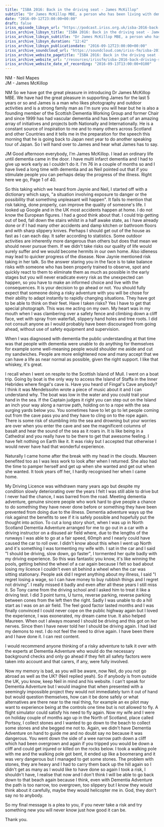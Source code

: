 ```yaml
---
title: "ISBA 2016: Back in the driving seat - James McKillop"
subtitle: "Dr James McKillop MBE, a person who has been living with dementia for a long time, tells of his personal experience of risk and outdoors activity."
date: "2016-09-12T23:00:00+00:00"
draft: false
iriss_episode_libsyn_url: "https://podcast.iriss.org.uk/isba-2016-back-in-the-driving-seat-james-mckillop-1"
iriss_archive_libsyn_title: "ISBA 2016: Back in the driving seat - James McKillop"
iriss_archive_libsyn_subtitle: "Dr James McKillop MBE, a person who has been living with dementia for a long time, tells of his personal experience of risk and outdoors activity."
iriss_archive_libsyn_duration: "12:42"
iriss_archive_libsyn_publicationdate: "2016-09-12T23:00:00+00:00"
iriss_archive_soundcloud_url: "https://soundcloud.com/iriss-fm/isba-2016-james-mckillop-driving-seat"
iriss_archive_website_pagetitle: "ISBA 2016: Back in the driving seat - James McKillop"
iriss_archive_website_url: "/resources/irissfm/isba-2016-back-driving-seat-james-mckillop"
iriss_archive_website_date_of_recording: "2016-09-13T13:00:00+0100"
---
```

NM - Neil Mapes  
JM - James McKillop

NM So we have got the great pleasure in introducing Dr James McKillop MBE. We have had the great pleasure in supporting James for the last 5 years or so and James is a man who likes photography and outdoor activities and is a strong family man as I'm sure you will hear but he is also a founding member of the Scottish Dementia Working Group and former Chair and since 1999 has had vascular dementia and has been part of an amazing array of initiatives and projects both Nationally and Internationally. He is a constant source of inspiration to me and to many others across Scotland and other Countries and it tells me in the preparation for the speech this morning that he is going back to Japan next year to do another speaking tour of Japan. So I will hand over to James and hear what James has to say.

JM Good afternoon everybody, I'm James McKillop. I lead an ordinary life until dementia came in the door. I have multi infarct dementia and I had to give up work early as I couldn't do it. I'm 76 in a couple of months so and I have lived a long time with dementia and as Neil pointed out that if you stimulate people you can perhaps delay the progress of the illness. Right here we go, Page 1 of 40.

So this taking which we heard from Jaynie and Neil, I started off with a dictionary which says, "a situation involving exposure to danger or the possibility that something unpleasant will happen". It fails to mention that risk taking, done properly, can improve the quality of someone's life. I looked up Google and in the UK most accidents happen at home. I do not know the European figures. I had a good think about that. I could trip getting out of bed, fall down the stairs whilst in a half awake state, as I have already done or if I had many other accidents and damp kitchen or bathroom floors and with sharp slippery knives. Perhaps I should get out of the house as fast as I can each day. It safer according to statistics. Some outdoor activities are inherently more dangerous than others but does that mean we should never pursue them. If we didn't take risks our quality of life would surely suffer and we would become hermits in our own home. Also idleness may lead to quicker progress of the disease. Now Jaynie mentioned risk taking in her talk. So the answer staring you in the face is to take balance risks with someone who has been properly trained to observe, spot and quickly react to them to eliminate them as much as possible in the early stages but you will never eradicate every risk as the unexpected can happen, so you have to make an informed choice and live with the consequences. It is your decision to go ahead or not. You should fully expect that someone doing a risky adventure with you will be chose for their ability to adapt instantly to rapidly changing situations. They have got to be able to think on their feet. Have I taken risks? Yes I have to get that special photograph. This was me acting on my own. My heart was in my mouth when I was clambering over a safety fence and climbing down a cliff face, wet with spray from waterfall, slippery hand holes and tree roots. I did not consult anyone as I would probably have been discouraged from going ahead, without use of safety equipment and supervision.

When I was diagnosed with dementia the public understanding at that time was that people with dementia were unable to do anything for themselves for example some well-meaning people would shoulder me aside and cut my sandwiches. People are more enlightened now and many accept that we can have a life as near normal as possible, given the right support. I like that whiskey, it's great.

I recall when I went on respite to the Scottish Island of Mull. I went on a boat trip. Going by boat is the only way to access the Island of Staffa in the Inner Hebrides where fingal's cave is. Have you heard of Fingal's Cave anybody? I think it was Mendelssohn wrote a piece of music about it and I can understand why. The boat was low in the water and you could trail your hand in the sea. If the Captain judges it right you can step out on the Island an inch your way along a narrow path, holding on to a rope with the sea surging yards below you. You sometimes have to let go to let people coming out from the cave pass you and they have to cling on to the rope again. There is some risk of stumbling into the sea and drowning but your worries are over when you enter the cave and see the magnificent columns of basalt and hear the sound of the sea as it roars in. It is like being in a Cathedral and you really have to be there to get that awesome feeling. I have felt nothing on Earth like it. It was risky but I accepted that otherwise I would never have had that wonderful experience.

Naturally I came home after the break with my head in the clouds. Maureen benefited too as I was less work to look after when I returned. She also had the time to pamper herself and get up when she wanted and get out when she wanted. It took years off her, I hardly recognised her when I came home.

My Driving Licence was withdrawn many years ago but despite my condition slowly deteriorating over the years I felt I was still able to drive but I never had the chance, I was barred from the road. Meeting dementia adventure, genuine sincere people who work hard to give people a chance to do something they have never done before or something they have been prevented from doing due to the illness. Dementia adventure ways up the risk against the benefits to see if it is safely possible and hopefully put the thought into action. To cut a long story short, when I was up in North Scotland Dementia Adventure arranged for me to go out in a car with a driving instructor on a disused air field where, due to the lengths of the runways I was able to go at a fair speed, 60mph and I nearly could have caused the car to roll over. I didn't know about this when I went up North and it's something I was tormenting my wife with. I sat in the car and I said "I should be driving, slow down, go faster", I tormented her quite badly with my driving experience. So this was fantastic you know, it's like winning the pools, getting behind the wheel of a car again because I felt so bad about losing my licence I couldn't even sit behind a wheel when the car was sitting stationary. People ask did I regret anything about my illness, I said "I regret losing a wage, so I can have money to buy rubbish things and I regret not driving". I really missed it badly and even after all these years I still miss it. So Tony came from the driving school and I asked him to treat it like a driving test. I did 3 point turns, U turns, reverse parking, reverse parking between cones from the left then the right. Sadly I was unable to do a hill start as I was on an air field. The feel good factor lasted months and I was finally convinced I could never cope on the public highway again but I loved the experience, I was exonerated, my dream came true. It also helped Maureen. When out I always moaned I should be driving and this got on her nerves. Since then I have never told her I should be driving again. I had laid my demons to rest. I do not feel the need to drive again. I have been there and I have done it. I can rest content.

I would recommend anyone thinking of a risky adventure to talk it over with the experts at Dementia Adventure who would do the necessary background checks and only go ahead if they felt all safety factors were taken into account and that carers, if any, were fully involved.

Now my memory is bad, as you will be aware, now Neil, do you not go abroad as well as the UK? (Neil replied yeah). So if anybody is from outside the UK, you know, keep Neil in mind and his website. I can't speak for Dementia Adventure but I would imagine that when presented with a seemingly impossible project they would not immediately turn it out of hand but would question themselves, how can it be done safely or what alternatives are there near to the real thing, for example an ex pilot may want to experience being at the controls one time but is not allowed to fly. A flight simulator could satisfy his need to fly again. Now my wife and I were on holiday couple of months ago up in the North of Scotland, place called Portsoy, I collect stones and I wanted to go down to the beach to collect some stones and she begged me not to. Again, we didn't have Dementia Adventure on hand to guide me and no doubt say no because it was dangerous. You went down the side of a wee narrow path down a cliff which had been overgrown and again if you tripped you would be down a cliff and could get injured or killed on the rocks below. I took a walking pole with me and the walking pole got bent, it ended up like a boomerang and it was very dangerous but I managed to get some stones. The problem with stones, they are heavy and I had to carry them back up the hill again so I didn't get as many as I would like to have done so again I took a risk, I shouldn't have, I realise that now and I don't think I will be able to go back down to that beach again because I think, even with Dementia Adventure the path is too narrow, too overgrown, too slippery but I know they would think about it carefully, maybe they would helicopter me in. God, they don't say no to anybody.

So my final message is a plea to you, if you never take a risk and try something new you will never know just how good it can be.

Thank you.
